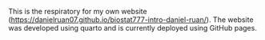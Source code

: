 This is the respiratory for my own website (https://danielruan07.github.io/biostat777-intro-daniel-ruan/). The website was developed using quarto and is currently deployed using GitHub pages.
